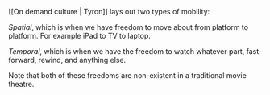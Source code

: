 [[On demand culture | Tyron]] lays out two types of mobility: 

*Spatial*, which is when we have freedom to move about from platform to platform. For example iPad to TV to laptop. 

*Temporal*, which is when we have the freedom to watch whatever part, fast-forward, rewind, and anything else. 

Note that both of these freedoms are non-existent in a traditional movie theatre.